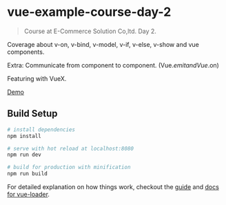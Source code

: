 # vue-example-course-day-2

> Course at E-Commerce Solution Co,ltd. Day 2.

Coverage about v-on, v-bind, v-model, v-if, v-else, v-show and vue components.

Extra: Communicate from component to component. (Vue.$emit and Vue.$on)

Featuring with VueX.

<a href="https://ethaizone.github.io/vue-example-course-day-1/">Demo</a>

## Build Setup

``` bash
# install dependencies
npm install

# serve with hot reload at localhost:8080
npm run dev

# build for production with minification
npm run build
```

For detailed explanation on how things work, checkout the [guide](http://vuejs-templates.github.io/webpack/) and [docs for vue-loader](http://vuejs.github.io/vue-loader).

